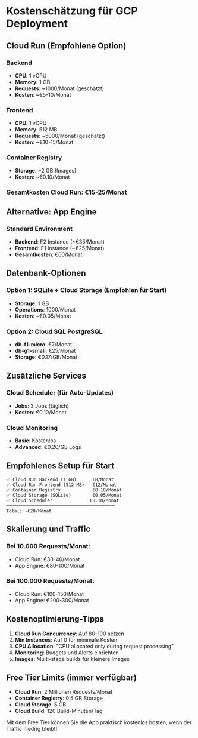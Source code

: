 # Kostenschätzung für GCP Deployment

## Cloud Run (Empfohlene Option)

### Backend
- **CPU**: 1 vCPU
- **Memory**: 1 GB
- **Requests**: ~1000/Monat (geschätzt)
- **Kosten**: ~€5-10/Monat

### Frontend  
- **CPU**: 1 vCPU
- **Memory**: 512 MB
- **Requests**: ~5000/Monat (geschätzt)
- **Kosten**: ~€10-15/Monat

### Container Registry
- **Storage**: ~2 GB (Images)
- **Kosten**: ~€0.10/Monat

### Gesamtkosten Cloud Run: €15-25/Monat

## Alternative: App Engine

### Standard Environment
- **Backend**: F2 Instance (~€35/Monat)
- **Frontend**: F1 Instance (~€25/Monat)
- **Gesamtkosten**: €60/Monat

## Datenbank-Optionen

### Option 1: SQLite + Cloud Storage (Empfohlen für Start)
- **Storage**: 1 GB
- **Operations**: 1000/Monat
- **Kosten**: ~€0.05/Monat

### Option 2: Cloud SQL PostgreSQL
- **db-f1-micro**: €7/Monat
- **db-g1-small**: €25/Monat
- **Storage**: €0.17/GB/Monat

## Zusätzliche Services

### Cloud Scheduler (für Auto-Updates)
- **Jobs**: 3 Jobs (täglich)
- **Kosten**: €0.10/Monat

### Cloud Monitoring
- **Basic**: Kostenlos
- **Advanced**: €0.20/GB Logs

## Empfohlenes Setup für Start

```
✅ Cloud Run Backend (1 GB)      €8/Monat
✅ Cloud Run Frontend (512 MB)   €12/Monat  
✅ Container Registry            €0.10/Monat
✅ Cloud Storage (SQLite)        €0.05/Monat
✅ Cloud Scheduler              €0.10/Monat
─────────────────────────────────────────
Total: ~€20/Monat
```

## Skalierung und Traffic

### Bei 10.000 Requests/Monat:
- Cloud Run: €30-40/Monat
- App Engine: €80-100/Monat

### Bei 100.000 Requests/Monat:
- Cloud Run: €100-150/Monat  
- App Engine: €200-300/Monat

## Kostenoptimierung-Tipps

1. **Cloud Run Concurrency**: Auf 80-100 setzen
2. **Min Instances**: Auf 0 für minimale Kosten
3. **CPU Allocation**: "CPU allocated only during request processing"
4. **Monitoring**: Budgets und Alerts einrichten
5. **Images**: Multi-stage builds für kleinere Images

## Free Tier Limits (immer verfügbar)

- **Cloud Run**: 2 Millionen Requests/Monat
- **Container Registry**: 0.5 GB Storage  
- **Cloud Storage**: 5 GB
- **Cloud Build**: 120 Build-Minuten/Tag

Mit dem Free Tier können Sie die App praktisch kostenlos hosten, wenn der Traffic niedrig bleibt!